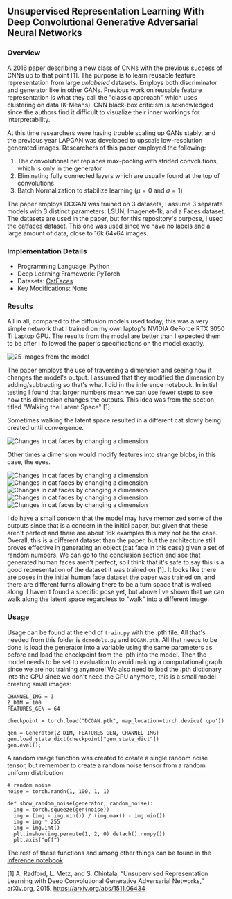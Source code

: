 ## Unsupervised Representation Learning With Deep Convolutional Generative Adversarial Neural Networks

### Overview

A 2016 paper describing a new class of CNNs with the previous success of CNNs up to that point [1].
The purpose is to learn reusable feature representation from large *unlabeled* datasets. Employs both discriminator and generator like in other GANs.
Previous work on reusable feature representation is what they call the "classic approach" which uses clustering on data (K-Means).
CNN black-box criticism is acknowledged since the authors find it difficult to visualize their inner workings for interpretability.

At this time researchers were having trouble scaling up GANs stably, and the previous year LAPGAN was developed to upscale low-resolution generated images.
Researchers of this paper employed the following:
 1. The convolutional net replaces max-pooling with strided convolutions, which is only in the generator
 2. Eliminating fully connected layers which are usually found at the top of convolutions
 3. Batch Normalization to stabilize learning ($\mu = 0$ and $\sigma = 1$)

The paper employs DCGAN was trained on 3 datasets, I assume 3 separate models with 3 distinct parameters: LSUN, Imagenet-1k, and a Faces dataset.
The datasets are used in the paper, but for this repository's purpose, I used the [catfaces](https://www.kaggle.com/datasets/spandan2/cats-faces-64x64-for-generative-models) dataset.
This one was used since we have no labels and a large amount of data, close to 16k 64x64 images.

### Implementation Details

- Programming Language: Python
- Deep Learning Framework: PyTorch
- Datasets: [CatFaces](https://www.kaggle.com/datasets/spandan2/cats-faces-64x64-for-generative-models)
- Key Modifications: None

### Results

All in all, compared to the diffusion models used today, this was a very simple network that I trained on my own laptop's NVIDIA GeForce RTX 3050 Ti Laptop GPU. The results from the  model are better than I expected them to be
after I followed the paper's specifications on the model exactly.


![25 images from the model](generated_images/25catfacesingrid.png)

The paper employs the use of traversing a dimension and seeing how it changes the model's output. I assumed that they modified the dimension by adding/subtracting so that's what I did in the inference notebook. In initial testing I found
that larger numbers mean we can use fewer steps to see how this dimension changes the outputs. This idea was from the section titled "Walking the Latent Space" [1].


Sometimes walking the latent space resulted in a different cat slowly being created until convergence.


![Changes in cat faces by changing a dimension](generated_images/faceswithdelta3at0with10steps.png)


Other times a dimension would modify features into strange blobs, in this case, the eyes.


![Changes in cat faces by changing a dimension](generated_images/faceswithdelta3at10with10steps.png)
![Changes in cat faces by changing a dimension](generated_images/faceswithdelta3at13with10steps.png)
![Changes in cat faces by changing a dimension](generated_images/faceswithdelta3at14with10steps.png)
![Changes in cat faces by changing a dimension](generated_images/faceswithdelta3at26with10steps.png)
![Changes in cat faces by changing a dimension](generated_images/faceswithdelta3at6with10steps.png)

I do have a small concern that the model may have memorized some of the outputs since that is a concern in the initial paper, but given that these aren't perfect and there are about 16k examples this may not be the case.
Overall, this is a different dataset than the paper, but the architecture still proves effective in generating an object (cat face in this case) given a set of random numbers. We can go to the conclusion section and see that generated human faces
aren't perfect, so I think that it's safe to say this is a good representation of the dataset it was trained on [1]. It looks like there are poses in the initial human face dataset the paper was trained on, and there are different turns allowing there
to be a turn space that is walked along. I haven't found a specific pose yet, but above I've shown that we can walk along the latent space regardless to "walk" into a different image.


### Usage

Usage can be found at the end of `train.py` with the .pth file. All that's needed from this folder is `dcmodels.py` and `DCGAN.pth`.
All that needs to be done is load the generator into a variable using the same parameters as before and load the checkpoint from the .pth into the model.
Then the model needs to be set to evaluation to avoid making a computational graph since we are not training anymore! We also need to load the .pth dictionary
into the GPU since we don't need the GPU anymore, this is a small model creating small images:
```
CHANNEL_IMG = 3 
Z_DIM = 100
FEATURES_GEN = 64

checkpoint = torch.load("DCGAN.pth", map_location=torch.device('cpu'))

gen = Generator(Z_DIM, FEATURES_GEN, CHANNEL_IMG)
gen.load_state_dict(checkpoint["gen_state_dict"])
gen.eval();
```

A random image function was created to create a single random noise tensor, but remember to create a random noise tensor from a random uniform distribution: 
```
# random noise
noise = torch.randn(1, 100, 1, 1)

def show_random_noise(generator, random_noise):
  img = torch.squeeze(gen(noise))
  img = (img - img.min()) / (img.max() - img.min())
  img = img * 255
  img = img.int()
  plt.imshow(img.permute(1, 2, 0).detach().numpy())
  plt.axis("off")
```

The rest of these functions and among other things can be found in the [inference notebook](inference.ipynb)

[1] A. Radford, L. Metz, and S. Chintala, “Unsupervised Representation Learning with Deep Convolutional Generative Adversarial Networks,” arXiv.org, 2015. https://arxiv.org/abs/1511.06434
‌
